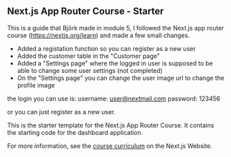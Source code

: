 ## Next.js App Router Course - Starter

This is a guide that Björk made in module 5, I followed the Next.js app router course (https://nextjs.org/learn) and made a few small changes.
- Added a registation function so you can register as a new user
- Added the customer table in the "Customer page"
- Added a "Settings page" where the logged in user is supposed to be able to change some user settings (not completed)
- On the "Settings page" you can change the user image url to change the profile image

the login you can use is:
username: user@nextmail.com
password: 123456

or you can just register as a new user.



This is the starter template for the Next.js App Router Course. It contains the starting code for the dashboard application.

For more information, see the [course curriculum](https://nextjs.org/learn) on the Next.js Website.
